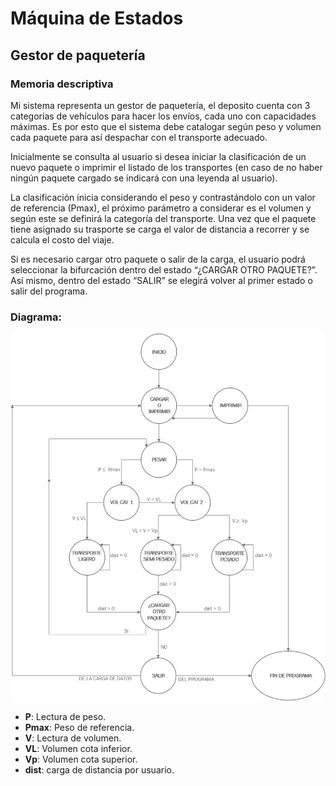 # Máquina de Estados 
## Gestor de paquetería

### Memoria descriptiva
Mi sistema representa un gestor de paquetería, el deposito cuenta con 3 categorías de vehículos para hacer los envíos, cada uno con capacidades máximas. Es por esto que el sistema debe catalogar según peso y volumen cada paquete para así despachar con el transporte adecuado. 

Inicialmente se consulta al usuario si desea iniciar la clasificación de un nuevo paquete o imprimir el listado de los transportes (en caso de no haber ningún paquete cargado se indicará con una leyenda al usuario).  

La clasificación inicia considerando el peso y contrastándolo con un valor de referencia (Pmax), el próximo parámetro a considerar es el volumen y según este se definirá la categoría del transporte. 
Una vez que el paquete tiene asignado su trasporte se carga el valor de distancia a recorrer y se calcula el costo del viaje. 

Si es necesario cargar otro paquete o salir de la carga, el usuario podrá seleccionar la bifurcación dentro del estado “¿CARGAR OTRO PAQUETE?”.
Así mismo, dentro del estado “SALIR” se elegirá volver al primer estado o salir del programa.  



### Diagrama:

![./recursos/Maquina de estados.jpg](https://github.com/Marcos-Alcat/Maquina-de-Estados/blob/master/recursos/Maquina%20de%20estados.jpg)


 - __P__: Lectura de peso.
 - __Pmax__: Peso de referencia.
 - __V__:  Lectura de volumen.
 - __VL__: Volumen cota inferior.
 - __Vp__: Volumen cota superior.
 - __dist__: carga de distancia por usuario. 